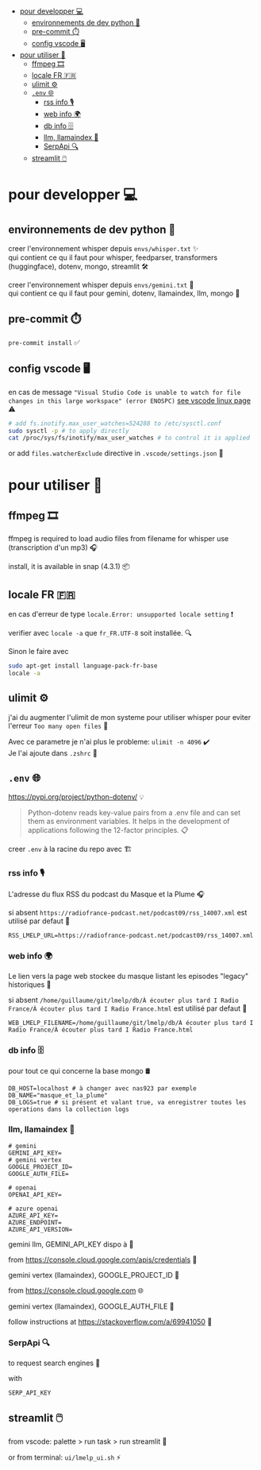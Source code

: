 - [pour developper 💻](#pour-developper-)
  - [environnements de dev python 🐍](#environnements-de-dev-python-)
  - [pre-commit ⏱️](#pre-commit-️)
  - [config vscode 🖥️](#config-vscode-️)
- [pour utiliser 🚀](#pour-utiliser-)
  - [ffmpeg 🎞️](#ffmpeg-️)
  - [locale FR 🇫🇷](#locale-fr-)
  - [ulimit ⚙️](#ulimit-️)
  - [`.env` 🌐](#env-)
    - [rss info 🎙️](#rss-info-️)
    - [web info 🌍](#web-info-)
    - [db info 🗄️](#db-info-️)
    - [llm, llamaindex 🤖](#llm-llamaindex-)
    - [SerpApi 🔍](#serpapi-)
  - [streamlit 🖱️](#streamlit-️)


# pour developper 💻

## environnements de dev python 🐍

creer l'environnement whisper depuis `envs/whisper.txt` ✨  
qui contient ce qu il faut pour whisper, feedparser, transformers (huggingface), dotenv, mongo, streamlit 🛠️

creer l'environnement whisper depuis `envs/gemini.txt` 💫  
qui contient ce qu il faut pour gemini, dotenv, llamaindex, llm, mongo 🔧

## pre-commit ⏱️

`pre-commit install` ✅

## config vscode 🖥️

en cas de message `"Visual Studio Code is unable to watch for file changes in this large workspace" (error ENOSPC)` [see vscode linux page](https://code.visualstudio.com/docs/setup/linux#_visual-studio-code-is-unable-to-watch-for-file-changes-in-this-large-workspace-error-enospc) ⚠️

```bash
# add fs.inotify.max_user_watches=524288 to /etc/sysctl.conf
sudo sysctl -p # to apply directly
cat /proc/sys/fs/inotify/max_user_watches # to control it is applied
```
  
or add `files.watcherExclude` directive in `.vscode/settings.json` 📁

# pour utiliser 🚀

## ffmpeg 🎞️

ffmpeg is required to load audio files from filename for whisper use (transcription d'un mp3) 🎧

install, it is available in snap (4.3.1) 📦

## locale FR 🇫🇷

en cas d'erreur de type `locale.Error: unsupported locale setting` ❗

verifier avec `locale -a` que `fr_FR.UTF-8` soit installée. 🔍

Sinon le faire avec 

```bash
sudo apt-get install language-pack-fr-base
locale -a
```

## ulimit ⚙️

j'ai du augmenter l'ulimit de mon systeme pour utiliser whisper pour eviter l'erreur `Too many open files` 🚫

Avec ce parametre je n'ai plus le probleme: `ulimit -n 4096` ✔️  
Je l'ai ajoute dans `.zshrc` 📝

## `.env` 🌐

https://pypi.org/project/python-dotenv/ 💡

> Python-dotenv reads key-value pairs from a .env file and can set them as environment variables. It helps in the development of applications following the 12-factor principles. 📋

creer `.env` à la racine du repo avec 🏗️

### rss info 🎙️

L'adresse du flux RSS du podcast du Masque et la Plume 🎧

si absent `https://radiofrance-podcast.net/podcast09/rss_14007.xml` est utilisé par defaut 🔄  
```
RSS_LMELP_URL=https://radiofrance-podcast.net/podcast09/rss_14007.xml
```

### web info 🌍

Le lien vers la page web stockee du masque listant les episodes "legacy" historiques 📜

si absent `/home/guillaume/git/lmelp/db/À écouter plus tard I Radio France/À écouter plus tard I Radio France.html` est utilisé par defaut 🔄  
```
WEB_LMELP_FILENAME=/home/guillaume/git/lmelp/db/À écouter plus tard I Radio France/À écouter plus tard I Radio France.html
```

### db info 🗄️

pour tout ce qui concerne la base mongo 🛢️

```
DB_HOST=localhost # à changer avec nas923 par exemple
DB_NAME="masque_et_la_plume"
DB_LOGS=true # si présent et valant true, va enregistrer toutes les operations dans la collection logs
```

### llm, llamaindex 🤖

```
# gemini 
GEMINI_API_KEY=
# gemini vertex
GOOGLE_PROJECT_ID=
GOOGLE_AUTH_FILE=

# openai
OPENAI_API_KEY=

# azure openai
AZURE_API_KEY=
AZURE_ENDPOINT=
AZURE_API_VERSION=
```

gemini llm, GEMINI_API_KEY dispo à 🚀

from https://console.cloud.google.com/apis/credentials 🔑

gemini vertex (llamaindex), GOOGLE_PROJECT_ID 🧭

from https://console.cloud.google.com 🌐

gemini vertex (llamaindex), GOOGLE_AUTH_FILE 📂

follow instructions at https://stackoverflow.com/a/69941050 📘

### SerpApi 🔍

to request search engines 🌟

with

```text
SERP_API_KEY
```

## streamlit 🖱️

from vscode: palette > run task > run streamlit 🚀

or from terminal: `ui/lmelp_ui.sh` ⚡
